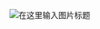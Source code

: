 ![](https://gitee.com/turtle-sim/physics-lab-issue-tracker-community/raw/img/img-wiki/59DDB2FB-A489-4FCB-BBFD-D8381F7D804D.png "在这里输入图片标题")